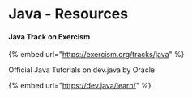 # Java - Resources

#### Java Track on Exercism

{% embed url="https://exercism.org/tracks/java" %}

Official Java Tutorials on dev.java by Oracle

{% embed url="https://dev.java/learn/" %}
